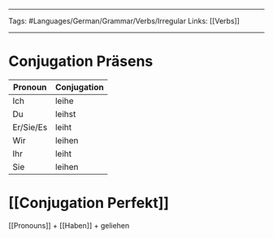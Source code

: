 ___
Tags: #Languages/German/Grammar/Verbs/Irregular 
Links: [[Verbs]]
___
# Conjugation Präsens
Pronoun|Conjugation
------------ | ------------
Ich | leihe
Du | leihst
Er/Sie/Es | leiht
Wir | leihen
Ihr | leiht
Sie | leihen


# [[Conjugation Perfekt]]
[[Pronouns]] + [[Haben]] + geliehen
